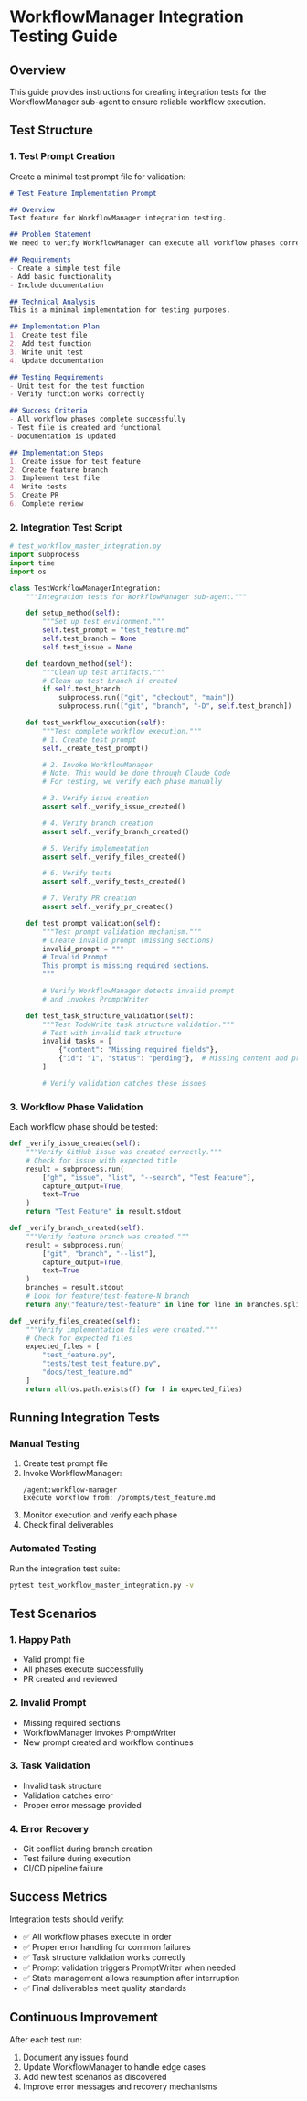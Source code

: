 # WorkflowManager Integration Testing Guide

## Overview

This guide provides instructions for creating integration tests for the WorkflowManager sub-agent to ensure reliable workflow execution.

## Test Structure

### 1. Test Prompt Creation

Create a minimal test prompt file for validation:

```markdown
# Test Feature Implementation Prompt

## Overview
Test feature for WorkflowManager integration testing.

## Problem Statement
We need to verify WorkflowManager can execute all workflow phases correctly.

## Requirements
- Create a simple test file
- Add basic functionality
- Include documentation

## Technical Analysis
This is a minimal implementation for testing purposes.

## Implementation Plan
1. Create test file
2. Add test function
3. Write unit test
4. Update documentation

## Testing Requirements
- Unit test for the test function
- Verify function works correctly

## Success Criteria
- All workflow phases complete successfully
- Test file is created and functional
- Documentation is updated

## Implementation Steps
1. Create issue for test feature
2. Create feature branch
3. Implement test file
4. Write tests
5. Create PR
6. Complete review
```

### 2. Integration Test Script

```python
# test_workflow_master_integration.py
import subprocess
import time
import os

class TestWorkflowManagerIntegration:
    """Integration tests for WorkflowManager sub-agent."""

    def setup_method(self):
        """Set up test environment."""
        self.test_prompt = "test_feature.md"
        self.test_branch = None
        self.test_issue = None

    def teardown_method(self):
        """Clean up test artifacts."""
        # Clean up test branch if created
        if self.test_branch:
            subprocess.run(["git", "checkout", "main"])
            subprocess.run(["git", "branch", "-D", self.test_branch])

    def test_workflow_execution(self):
        """Test complete workflow execution."""
        # 1. Create test prompt
        self._create_test_prompt()

        # 2. Invoke WorkflowManager
        # Note: This would be done through Claude Code
        # For testing, we verify each phase manually

        # 3. Verify issue creation
        assert self._verify_issue_created()

        # 4. Verify branch creation
        assert self._verify_branch_created()

        # 5. Verify implementation
        assert self._verify_files_created()

        # 6. Verify tests
        assert self._verify_tests_created()

        # 7. Verify PR creation
        assert self._verify_pr_created()

    def test_prompt_validation(self):
        """Test prompt validation mechanism."""
        # Create invalid prompt (missing sections)
        invalid_prompt = """
        # Invalid Prompt
        This prompt is missing required sections.
        """

        # Verify WorkflowManager detects invalid prompt
        # and invokes PromptWriter

    def test_task_structure_validation(self):
        """Test TodoWrite task structure validation."""
        # Test with invalid task structure
        invalid_tasks = [
            {"content": "Missing required fields"},
            {"id": "1", "status": "pending"},  # Missing content and priority
        ]

        # Verify validation catches these issues
```

### 3. Workflow Phase Validation

Each workflow phase should be tested:

```python
def _verify_issue_created(self):
    """Verify GitHub issue was created correctly."""
    # Check for issue with expected title
    result = subprocess.run(
        ["gh", "issue", "list", "--search", "Test Feature"],
        capture_output=True,
        text=True
    )
    return "Test Feature" in result.stdout

def _verify_branch_created(self):
    """Verify feature branch was created."""
    result = subprocess.run(
        ["git", "branch", "--list"],
        capture_output=True,
        text=True
    )
    branches = result.stdout
    # Look for feature/test-feature-N branch
    return any("feature/test-feature" in line for line in branches.split("\n"))

def _verify_files_created(self):
    """Verify implementation files were created."""
    # Check for expected files
    expected_files = [
        "test_feature.py",
        "tests/test_test_feature.py",
        "docs/test_feature.md"
    ]
    return all(os.path.exists(f) for f in expected_files)
```

## Running Integration Tests

### Manual Testing

1. Create test prompt file
2. Invoke WorkflowManager:
   ```
   /agent:workflow-manager
   Execute workflow from: /prompts/test_feature.md
   ```
3. Monitor execution and verify each phase
4. Check final deliverables

### Automated Testing

Run the integration test suite:
```bash
pytest test_workflow_master_integration.py -v
```

## Test Scenarios

### 1. Happy Path
- Valid prompt file
- All phases execute successfully
- PR created and reviewed

### 2. Invalid Prompt
- Missing required sections
- WorkflowManager invokes PromptWriter
- New prompt created and workflow continues

### 3. Task Validation
- Invalid task structure
- Validation catches error
- Proper error message provided

### 4. Error Recovery
- Git conflict during branch creation
- Test failure during execution
- CI/CD pipeline failure

## Success Metrics

Integration tests should verify:
- ✅ All workflow phases execute in order
- ✅ Proper error handling for common failures
- ✅ Task structure validation works correctly
- ✅ Prompt validation triggers PromptWriter when needed
- ✅ State management allows resumption after interruption
- ✅ Final deliverables meet quality standards

## Continuous Improvement

After each test run:
1. Document any issues found
2. Update WorkflowManager to handle edge cases
3. Add new test scenarios as discovered
4. Improve error messages and recovery mechanisms
